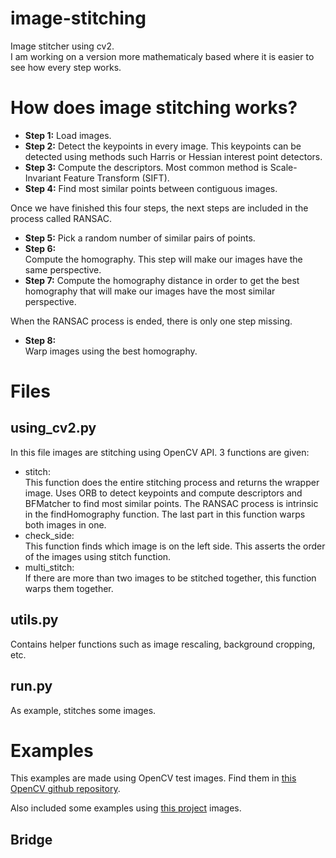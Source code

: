 # image-stitching
Image stitcher using cv2.  
I am working on a version more mathematicaly based where it is easier to see how every step works.

# How does image stitching works?
- **Step 1:**
Load images.
- **Step 2:** 
Detect the keypoints in every image. This keypoints can be detected using methods such Harris or Hessian interest point detectors.
- **Step 3:** 
Compute the descriptors. Most common method is Scale-Invariant Feature Transform (SIFT).
- **Step 4:** 
Find most similar points between contiguous images. 

Once we have finished this four steps, the next steps are included in the process called RANSAC.
- **Step 5:** 
Pick a random number of similar pairs of points.
- **Step 6:**  
Compute the homography. This step will make our images have the same perspective.
- **Step 7:** 
Compute the homography distance in order to get the best homography that will make our images have the most similar perspective.  

When the RANSAC process is ended, there is only one step missing.
- **Step 8:**  
Warp images using the best homography.


# Files
## using_cv2.py
In this file images are stitching using OpenCV API. 3 functions are given:
- stitch:  
This function does the entire stitching process and returns the wrapper image. Uses ORB to detect keypoints and compute descriptors and BFMatcher to find most similar points.
The RANSAC process is intrinsic in the findHomography function. The last part in this function warps both images in one.
- check_side:  
This function finds which image is on the left side. This asserts the order of the images using stitch function.
- multi_stitch:  
If there are more than two images to be stitched together, this function warps them together.

## utils.py
Contains helper functions such as image rescaling, background cropping, etc.

## run.py
As example, stitches some images.

# Examples
This examples are made using OpenCV test images. Find them in [this OpenCV github repository](https://github.com/opencv/opencv_extra/tree/master/testdata/stitching).


Also included some examples using [this project](http://web.cecs.pdx.edu/~fliu/project/stitch/index.htm) images.
## Bridge
